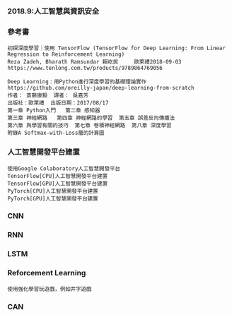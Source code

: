 ### 2018.9:人工智慧與資訊安全

### 參考書
```
初探深度學習｜使用 TensorFlow (TensorFlow for Deep Learning: From Linear Regression to Reinforcement Learning) 
Reza Zadeh, Bharath Ramsundar 賴屹民     歐萊禮2018-09-03
https://www.tenlong.com.tw/products/9789864769056
```
```
Deep Learning：用Python進行深度學習的基礎理論實作
https://github.com/oreilly-japan/deep-learning-from-scratch
作者： 斎藤康毅  譯者： 吳嘉芳
出版社：歐萊禮  出版日期：2017/08/17
第一章 Python入門   第二章 感知器 
第三章 神經網路   第四章 神經網路的學習  第五章 誤差反向傳播法 
第六章 與學習有關的技巧  第七章 卷積神經網路  第八章 深度學習 
附錄A Softmax-with-Loss層的計算圖 
```
### 人工智慧開發平台建置

```
使用Google Colaboratory人工智慧開發平台
TensorFlow[CPU]人工智慧開發平台建置
TensorFlow[GPU]人工智慧開發平台建置
PyTorch[CPU]人工智慧開發平台建置
PyTorch[GPU]人工智慧開發平台建置
```
### CNN

### RNN

### LSTM

### Reforcement Learning
```
使用強化學習玩遊戲，例如井字遊戲
```
### CAN
